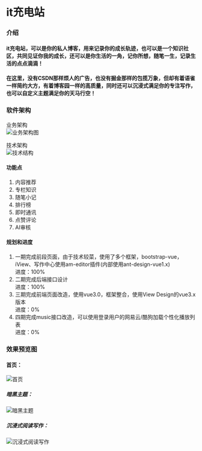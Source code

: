 # it充电站
### 介绍
#### it充电站，可以是你的私人博客，用来记录你的成长轨迹，也可以是一个知识社区，共同见证你我的成长，还可以是你生活的一角，记你所想，随笔一生，记录生活的点点滴滴！
#### 在这里，没有CSDN那样烦人的广告，也没有掘金那样的包揽万象，但却有着语雀一样简约大方，有着博客园一样的高质量，同时还可以沉浸式满足你的专注写作，也可以自定义主题满足你的天马行空！

### 软件架构
业务架构<br>
![业务架构图](./业务架构图.png)

技术架构<br>
![技术结构](./技术架构图.png)

#### 功能点
1. 内容推荐
2. 专栏知识
3. 随笔小记
4. 排行榜
5. 即时通讯
6. 点赞评论
7. AI审核

#### 规划和进度
1. 一期完成前段页面，由于技术较菜，使用了多个框架，bootstrap-vue，iView、写作中心使用am-editor插件(内部使用ant-design-vue1.x)
    <br>进度：100%
2. 二期完成后端接口设计
    <br>进度：100%
4. 三期完成前端页面改造，使用vue3.0，框架整合，使用View Design的vue3.x版本
    <br>进度：0% 
3. 四期完成music接口改造，可以使用登录用户的网易云/酷狗加载个性化播放列表
    <br>进度：0% 

### 效果预览图
#### 首页：
![首页](./首页.png)
##### 暗黑主题：
![暗黑主题](./暗黑主题.png)
##### 沉浸式阅读写作：
![沉浸式阅读写作](沉浸式阅读写作.png)
